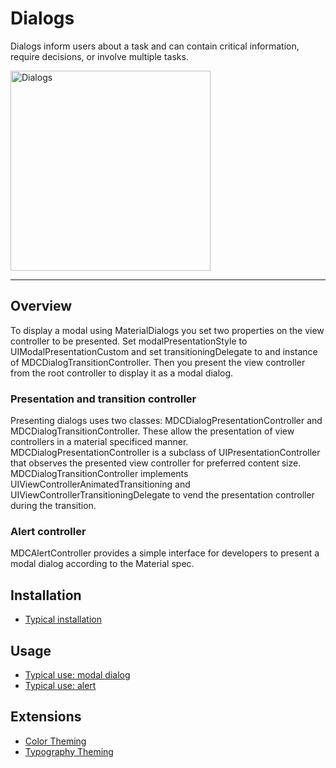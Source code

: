 # Dialogs

<!-- badges -->

Dialogs inform users about a task and can contain critical information, require decisions, or
involve multiple tasks.

<div class="article__asset article__asset--screenshot">
  <img src="docs/assets/dialogs.gif" alt="Dialogs" width="320">
</div>

<!-- design-and-api -->

<!-- toc -->

- - -

## Overview

To display a modal using MaterialDialogs you set two properties on the view controller to be
presented. Set modalPresentationStyle to UIModalPresentationCustom and set
transitioningDelegate to and instance of MDCDialogTransitionController. Then you present the
view controller from the root controller to display it as a modal dialog.

### Presentation and transition controller

Presenting dialogs uses two classes: MDCDialogPresentationController and
MDCDialogTransitionController. These allow the presentation of view controllers in a material
specificed manner. MDCDialogPresentationController is a subclass of UIPresentationController
that observes the presented view controller for preferred content size.
MDCDialogTransitionController implements UIViewControllerAnimatedTransitioning and
UIViewControllerTransitioningDelegate to vend the presentation controller during the transition.

### Alert controller

MDCAlertController provides a simple interface for developers to present a modal dialog
according to the Material spec.

## Installation

- [Typical installation](../../../docs/component-installation.md)

## Usage

- [Typical use: modal dialog](typical-use-modal-dialog.md)
- [Typical use: alert](typical-use-alert.md)

## Extensions

- [Color Theming](color-theming.md)
- [Typography Theming](typography-theming.md)
